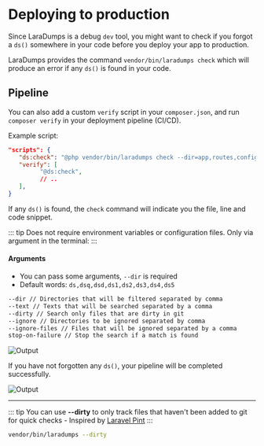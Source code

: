# Deploying to production

Since LaraDumps is a debug `dev` tool, you might want to check if you forgot a `ds()` somewhere in your code before you deploy your app to production.

LaraDumps provides the command `vendor/bin/laradumps check` which will produce an error if any `ds()` is found in your code.

## Pipeline

You can also add a custom `verify` script in your `composer.json`, and run `composer verify` in your deployment pipeline (CI/CD).

Example script:

```json
"scripts": {
   "ds:check": "@php vendor/bin/laradumps check --dir=app,routes,config --text=dump,dd",
   "verify": [
         "@ds:check",
         // ..
   ],
}
```

If any `ds()` is found, the `check` command will indicate you the file, line and code snippet.

::: tip
Does not require environment variables or configuration files. Only via argument in the terminal:
:::

#### Arguments

* You can pass some arguments, `--dir` is required
* Default words: `ds,dsq,dsd,ds1,ds2,ds3,ds4,ds5`

```bash
--dir // Directories that will be filtered separated by comma
--text // Texts that will be searched separated by a comma
--dirty // Search only files that are dirty in git
--ignore // Directories to be ignored separated by comma
--ignore-files // Files that will be ignored separated by a comma
stop-on-failure // Stop the search if a match is found
```

![Output](./_media/ds_check_error.png)

If you have not forgotten any `ds()`, your pipeline will be completed successfully.

![Output](./_media/ds_check_success.png)

---

::: tip
You can use **--dirty** to only track files that haven't been added to git for quick checks - Inspired by [Laravel Pint](https://github.com/laravel/pint/pull/130)
:::

```bash
vendor/bin/laradumps --dirty
```
